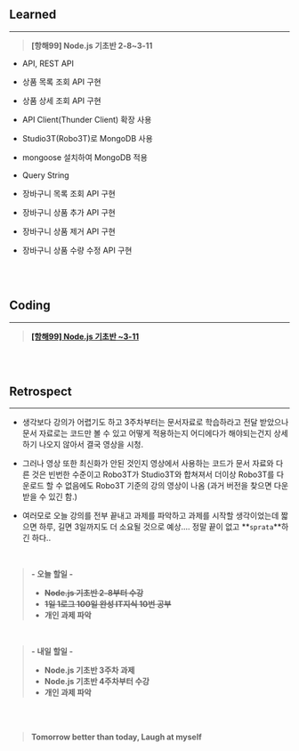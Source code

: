 ## Learned

---

> **[항해99] Node.js 기초반 2-8~3-11**

-   API, REST API

-   상품 목록 조회 API 구현

-   상품 상세 조회 API 구현

-   API Client(Thunder Client) 확장 사용

-   Studio3T(Robo3T)로 MongoDB 사용

-   mongoose 설치하여 MongoDB 적용

-   Query String

-   장바구니 목록 조회 API 구현

-   장바구니 상품 추가 API 구현

-   장바구니 상품 제거 API 구현

-   장바구니 상품 수량 수정 API 구현

<br><br>

## Coding

---

> **[[항해99] Node.js 기초반 ~3-11](https://github.com/lilclown97/TIL/tree/main/%ED%95%AD%ED%95%B499/05-21/SPA_MALL)**

<br><br>

## Retrospect

---

-   생각보다 강의가 어렵기도 하고 3주차부터는 문서자료로 학습하라고 전달 받았으나 문서 자료로는 코드만 볼 수 있고 어떻게 적용하는지 어디에다가 해야되는건지 상세하기 나오지 않아서 결국 영상을 시청.

-   그러나 영상 또한 최신화가 안된 것인지 영상에서 사용하는 코드가 문서 자료와 다른 것은 빈번한 수준이고 Robo3T가 Studio3T와 합쳐져서 더이상 Robo3T를 다운로드 할 수 없음에도 Robo3T 기준의 강의 영상이 나옴 (과거 버전을 찾으면 다운 받을 수 있긴 함.)

-   여러모로 오늘 강의를 전부 끝내고 과제를 파악하고 과제를 시작할 생각이었는데 짧으면 하루, 길면 3일까지도 더 소요될 것으로 예상.... 정말 끝이 없고 **`sprata`**하긴 하다..

<br>

> **- 오늘 할일 -**
>
> -   ~~**Node.js 기초반 2-8부터 수강**~~
> -   ~~**1일 1로그 100일 완성 IT지식 10번 공부**~~
> -   **개인 과제 파악**

<br>

> **- 내일 할일 -**
>
> -   **Node.js 기초반 3주차 과제**
> -   **Node.js 기초반 4주차부터 수강**
> -   **개인 과제 파악**

<br><br>

> **Tomorrow better than today, Laugh at myself**
